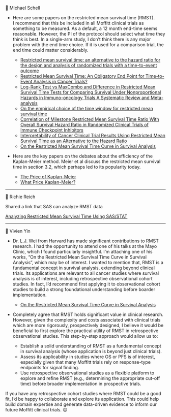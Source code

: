 :email: Michael Schell

- Here are some papers on the restricted mean survival time (RMST).  
I recommend that this be included in all Moffitt clinical trials as something to be measured.  As a default, a 12 month end-time seems reasonable.  However, the PI of the protocol should select what time they think is best.  In a single-arm study, I don’t think there is any major problem with the end time choice.  If it is used for a comparison trial, the end time could matter considerably.

    - [Restricted mean survival time: an alternative to the hazard ratio for the design and analysis of randomized trials with a time-to-event outcome](Royston-Parmar-2013-Restricted%20mean%20survival%20time.pdf)
    - [Restricted Mean Survival Time: An Obligatory End Point for Time-to-Event Analysis in Cancer Trials?](A'Hern-2016-Restricted%20mean%20survival%20time.pdf)
    - [Log-Rank Test vs MaxCombo and Difference in Restricted Mean Survival Time Tests for Comparing Survival Under Nonproportional Hazards in Immuno-oncology Trials A Systematic Review and Meta-analysis](Mukhopadhyay-2022-Log-rank%20test%20vs%20MaxCombo%20and%20difference%20in%20restricted%20mean%20survival%20time%20tests.pdf)
    - [On the empirical choice of the time window for restricted mean survival time](Tian-etal-2020-On%20the%20empirical%20choice%20of%20the%20time%20window%20for%20restricted%20mean%20survival%20time.pdf)
    - [Correlation of Milestone Restricted Mean Survival Time Ratio With Overall Survival Hazard Ratio in Randomized Clinical Trials of Immune Checkpoint Inhibitors](Wang-etal-2019-Correlation%20of%20Milestone%20Restricted%20Mean%20Survival%20Time%20Ratio%20to%20Overall%20Survival.pdf)
    - [Interpretability of Cancer Clinical Trial Results Using Restricted Mean Survival Time as an Alternative to the Hazard Ratio](Pak-etal-2017-Interpretability%20of%20cancer%20clinical%20trial%20results%20using%20restricted%20mean%20survival%20time.pdf)
    - [On the Restricted Mean Survival Time Curve in Survival Analysis](Zhao-etal-2016-On%20the%20restricted%20mean%20survival%20time%20curve%20in%20survival%20analysis.pdf)

- Here are the key papers on the debates about the efficiency of the Kaplan-Meier method. Meier et al discuss the restricted mean survival time in section 3.2, which perhaps led to its popularity today.

    - [The Price of Kaplan–Meier](Meier-etal-2004-The%20Price%20of%20Kaplan-Meier.pdf)
    - [What Price Kaplan-Meier?](Miller-1983-What%20Price%20Kaplan-Meier%201983.pdf)
<hr>

:email: Richie Reich

Shared a link that SAS can analyze RMST data 

[Analyzing Restricted Mean Survival Time Using SAS/STAT](Analyzing%20estricted%20mean%20survival%20time%20using%20SAS_STAT.pdf)
<hr>

:email: Vivien Yin

- Dr. L.J. Wei from Harvard has made significant contributions to RMST research. I had the opportunity to attend one of his talks at the Mayo Clinic, which I found particularly insightful. I’m attaching one of his works, “On the Restricted Mean Survival Time Curve in Survival Analysis”, which may be of interest.
I wanted to mention that, RMST is a fundamental concept in survival analysis, extending beyond clinical trials. Its applications are relevant to all cancer studies where survival analysis is of interest, including retrospective observational cohort studies. In fact, I’d recommend first applying it to observational cohort studies to build a strong foundational understanding before boarder implementation.
    - [On the Restricted Mean Survival Time Curve in Survival Analysis](Zhao-etal-2016-On%20the%20restricted%20mean%20survival%20time%20curve%20in%20survival%20analysis.pdf)

- Completely agree that RMST holds significant value in clinical research. However, given the complexity and costs associated with clinical trials which are more rigorously, prospectively designed, I believe it would be beneficial to first explore the practical utility of RMST in retrospective observational studies. This step-by-step approach would allow us to:

    - Establish a solid understanding of RMST as a fundamental concept in survival analysis (whose application is beyond just clinical trials).
    - Assess its applicability in studies where OS or PFS is of interest, especially given that many Moffitt trials rely on response-type endpoints for signal finding.
    - Use retrospective observational studies as a flexible platform to explore and refine RMST (e.g., determining the appropriate cut-off time) before broader implementation in prospective trials.

If you have any retrospective cohort studies where RMST could be a good fit, I’d be happy to collaborate and explore its application. This could help build domain expertise and generate data-driven evidence to inform our future Moffitt clinical trials. 😊
